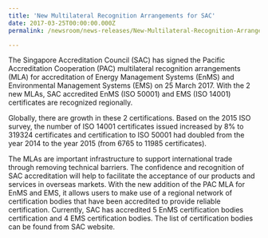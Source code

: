 ```yaml
---
title: 'New Multilateral Recognition Arrangements for SAC'
date: 2017-03-25T00:00:00.000Z
permalink: /newsroom/news-releases/New-Multilateral-Recognition-Arrangements-for-SAC

---
```



The Singapore Accreditation Council (SAC) has signed the Pacific Accreditation Cooperation (PAC) multilateral recognition arrangements (MLA) for accreditation of Energy Management Systems (EnMS) and Environmental Management Systems (EMS) on 25 March 2017. With the 2 new MLAs, SAC accredited EnMS (ISO 50001) and EMS (ISO 14001) certificates are recognized regionally.
 
Globally, there are growth in these 2 certifications. Based on the 2015 ISO survey, the number of ISO 14001 certificates issued increased by 8% to 319324 certificates and certification to ISO 50001 had doubled from the year 2014 to the year 2015 (from 6765 to 11985 certificates).  
 
The MLAs are important infrastructure to support international trade through removing technical barriers. The confidence and recognition of SAC accreditation will help to facilitate the acceptance of our products and services in overseas markets. With the new addition of the PAC MLA for EnMS and EMS, it allows users to make use of a regional network of certification bodies that have been accredited to provide reliable certification. Currently, SAC has accredited 5 EnMS certification bodies certification and 4 EMS certification bodies. The list of certification bodies can be found from SAC website.
